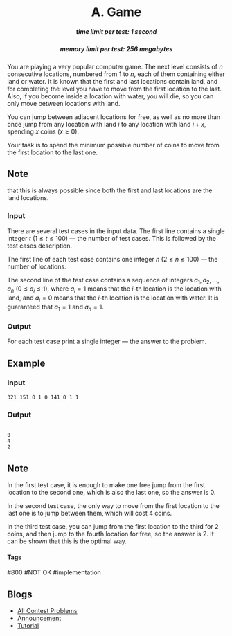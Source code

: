 <h1 style='text-align: center;'> A. Game</h1>

<h5 style='text-align: center;'>time limit per test: 1 second</h5>
<h5 style='text-align: center;'>memory limit per test: 256 megabytes</h5>

You are playing a very popular computer game. The next level consists of $n$ consecutive locations, numbered from $1$ to $n$, each of them containing either land or water. It is known that the first and last locations contain land, and for completing the level you have to move from the first location to the last. Also, if you become inside a location with water, you will die, so you can only move between locations with land.

You can jump between adjacent locations for free, as well as no more than once jump from any location with land $i$ to any location with land $i + x$, spending $x$ coins ($x \geq 0$).

Your task is to spend the minimum possible number of coins to move from the first location to the last one.

## Note

 that this is always possible since both the first and last locations are the land locations.

### Input

There are several test cases in the input data. The first line contains a single integer $t$ ($1 \leq t \leq 100$) — the number of test cases. This is followed by the test cases description.

The first line of each test case contains one integer $n$ ($2 \leq n \leq 100$) — the number of locations.

The second line of the test case contains a sequence of integers $a_1, a_2, \ldots, a_n$ ($0 \leq a_i \leq 1$), where $a_i = 1$ means that the $i$-th location is the location with land, and $a_i = 0$ means that the $i$-th location is the location with water. It is guaranteed that $a_1 = 1$ and $a_n = 1$.

### Output

For each test case print a single integer — the answer to the problem.

## Example

### Input


```text
321 151 0 1 0 141 0 1 1
```
### Output

```text

0
4
2

```
## Note

In the first test case, it is enough to make one free jump from the first location to the second one, which is also the last one, so the answer is $0$.

In the second test case, the only way to move from the first location to the last one is to jump between them, which will cost $4$ coins.

In the third test case, you can jump from the first location to the third for $2$ coins, and then jump to the fourth location for free, so the answer is $2$. It can be shown that this is the optimal way.



#### Tags 

#800 #NOT OK #implementation 

## Blogs
- [All Contest Problems](../Codeforces_Round_775_(Div._2,_based_on_Moscow_Open_Olympiad_in_Informatics).md)
- [Announcement](../blogs/Announcement.md)
- [Tutorial](../blogs/Tutorial.md)
